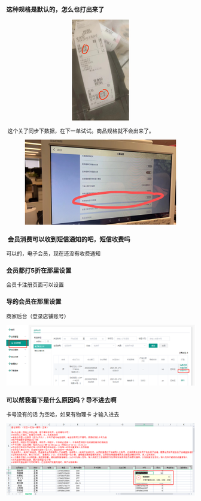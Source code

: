 ### 这种规格是默认的，怎么也打出来了

<div align=center><img src="img/20230518180256.png" width="30%"></div>

 这个关了同步下数据，在下一单试试。商品规格就不会出来了。

<div align=center><img src="img/20230518180332.png" width="80%"></div>


###  会员消费可以收到短信通知的吧，短信收费吗

可以的，电子会员，现在还没有收费通知

### 会员都打5折在那里设置

会员卡注册页面可以设置

### 导的会员在那里设置

商家后台（登录店铺账号）

![](img/20230518180807.png)

### 可以帮我看下是什么原因吗？导不进去啊

卡号没有的话 为空哈，如果有物理卡 才输入进去

![](img/20230518180942.png)
